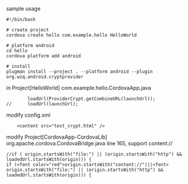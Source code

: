 sample usage

```
#!/bin/bash

# create project
cordova create hello com.example.hello HelloWorld

# platform android
cd hello
cordova platform add android

# install
plugman install --project . --platform android --plugin org.wzq.android.cryptprovider
```

in Project[HelloWorld] com.example.hello.CordovaApp.java
```
		loadUrl(ProviderCrypt.getCombineURL(launchUrl));
//		loadUrl(launchUrl);
```

modify config.xml
```
    <content src="test_crypt.html" />
```
modify Project[CordovaApp-CordovaLib] org.apache.cordova.CordovaBridge.java
line 165, support content://
```
//if ( origin.startsWith("file:") || (origin.startsWith("http") && loadedUrl.startsWith(origin))) {
if (<font color="red">origin.startsWith("content://")||<font> origin.startsWith("file:") || (origin.startsWith("http") && loadedUrl.startsWith(origin))) {
```
